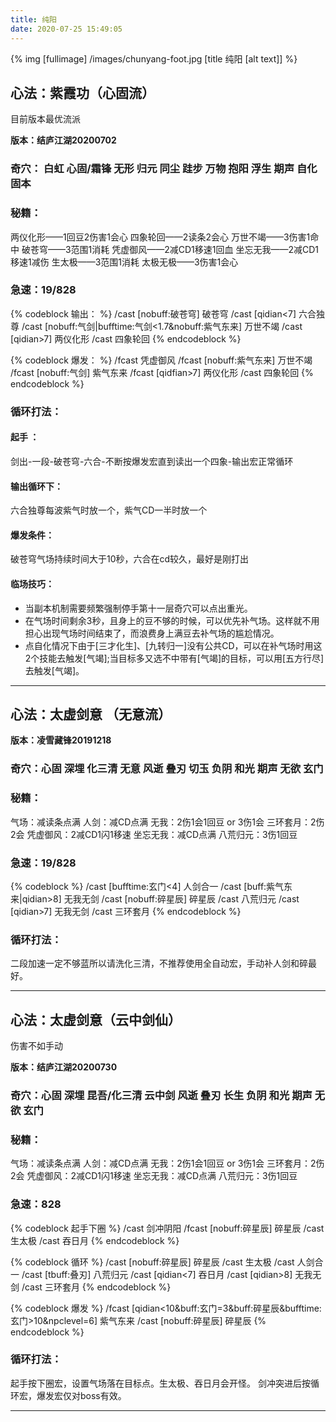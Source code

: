 ```yaml
---
title: 纯阳
date: 2020-07-25 15:49:05
---
```

{% img [fullimage] /images/chunyang-foot.jpg [title 纯阳 [alt text]] %}
## 心法：紫霞功（心固流）
目前版本最优流派

**版本：结庐江湖20200702**

### 奇穴： 白虹 心固/霜锋 无形 归元 同尘 跬步 万物 抱阳 浮生 期声 自化 固本

### 秘籍：
两仪化形——1回豆2伤害1会心
四象轮回——2读条2会心
万世不竭——3伤害1命中
破苍穹——3范围1消耗
凭虚御风——2减CD1移速1回血
坐忘无我——2减CD1移速1减伤
生太极——3范围1消耗
太极无极——3伤害1会心	
### 急速：19/828
{% codeblock 输出： %}
/cast [nobuff:破苍穹] 破苍穹
/cast [qidian<7] 六合独尊
/cast [nobuff:气剑|bufftime:气剑<1.7&nobuff:紫气东来] 万世不竭
/cast [qidian>7] 两仪化形
/cast 四象轮回
{% endcodeblock %}

{% codeblock 爆发： %}
/fcast 凭虚御风
/fcast [nobuff:紫气东来] 万世不竭
/fcast [nobuff:气剑] 紫气东来
/fcast [qidfian>7] 两仪化形
/cast 四象轮回
{% endcodeblock %}

### 循环打法：

#### 起手 ：
剑出-一段-破苍穹-六合-不断按爆发宏直到读出一个四象-输出宏正常循环
#### 输出循环下：
六合独尊每波紫气时放一个，紫气CD一半时放一个
#### 爆发条件：
破苍穹气场持续时间大于10秒，六合在cd较久，最好是刚打出
#### 临场技巧：
* 当副本机制需要频繁强制停手第十一层奇穴可以点出重光。
* 在气场时间剩余3秒，且身上的豆不够的时候，可以优先补气场。这样就不用担心出现气场时间结束了，而浪费身上满豆去补气场的尴尬情况。
* 点自化情况下由于[三才化生]、[九转归一]没有公共CD，可以在补气场时用这2个技能去触发[气竭];当目标多又选不中带有[气竭]的目标，可以用[五方行尽]去触发[气竭]。

---

## 心法：太虚剑意 （无意流）

**版本：凌雪藏锋20191218**

### 奇穴：心固 深埋 化三清 无意 风逝 叠刃 切玉 负阴 和光 期声 无欲 玄门

### 秘籍：
气场：减读条点满
人剑：减CD点满 
无我：2伤1会1回豆 or 3伤1会
三环套月：2伤2会
凭虚御风：2减CD1闪1移速
坐忘无我：减CD点满
八荒归元：3伤1回豆
	
### 急速：19/828
{% codeblock %}
/cast [bufftime:玄门<4] 人剑合一
/cast [buff:紫气东来|qidian>8] 无我无剑
/cast [nobuff:碎星辰] 碎星辰
/cast 八荒归元
/cast [qidian>7] 无我无剑
/cast 三环套月
{% endcodeblock %}

### 循环打法：
二段加速一定不够蓝所以请洗化三清，不推荐使用全自动宏，手动补人剑和碎最好。

---

## 心法：太虚剑意（云中剑仙）
伤害不如手动

**版本：结庐江湖20200730**

### 奇穴：心固 深埋 昆吾/化三清 云中剑 风逝 叠刃 长生 负阴 和光 期声 无欲 玄门

### 秘籍：
气场：减读条点满
人剑：减CD点满 
无我：2伤1会1回豆 or 3伤1会
三环套月：2伤2会
凭虚御风：2减CD1闪1移速
坐忘无我：减CD点满
八荒归元：3伤1回豆
	
### 急速：828
{% codeblock 起手下圈 %}
/cast 剑冲阴阳
/fcast [nobuff:碎星辰] 碎星辰
/cast 生太极
/cast 吞日月
{% endcodeblock %}

{% codeblock 循环 %}
/cast [nobuff:碎星辰] 碎星辰
/cast 生太极
/cast 人剑合一
/cast [tbuff:叠刃] 八荒归元
/cast [qidian<7] 吞日月
/cast [qidian>8] 无我无剑
/cast 三环套月
{% endcodeblock %}

{% codeblock 爆发 %}
/fcast [qidian<10&buff:玄门=3&buff:碎星辰&bufftime:玄门>10&npclevel=6] 紫气东来
/cast [nobuff:碎星辰] 碎星辰
{% endcodeblock %}

### 循环打法：
起手按下圈宏，设置气场落在目标点。生太极、吞日月会开怪。
剑冲突进后按循环宏，爆发宏仅对boss有效。

---